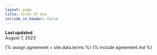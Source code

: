 ```yaml
---
layout: page
title: Terms Of Use
include_in_header: false
---
```


**Last updated**  
August 7, 2023

{% assign agreement = site.data.terms %}
{% include agreement.md %}
